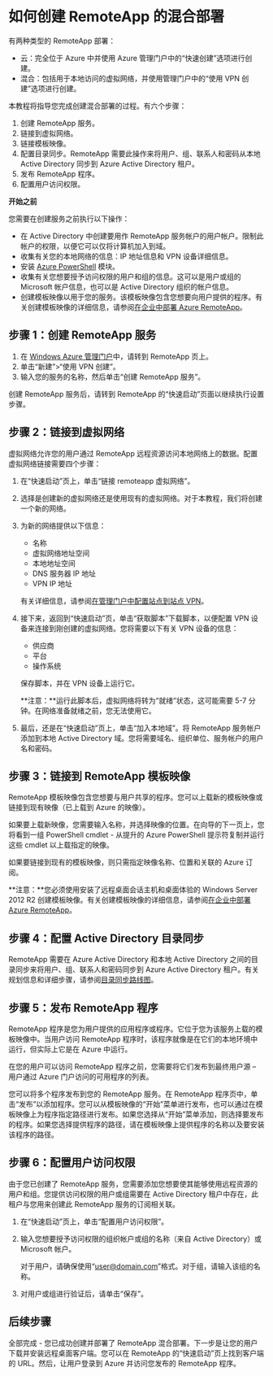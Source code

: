 <properties title="如何创建 RemoteApp 的混合部署" pageTitle="如何创建 RemoteApp 的混合部署" description="了解如何创建连接到您的内部网络的 RemoteApp 的部署。" metaKeywords="" services="" solutions="" documentationCenter="" authors="elizapo"  />
<tags ms.service=""
    ms.date=""
    wacn.date=""
    />

# 如何创建 RemoteApp 的混合部署

有两种类型的 RemoteApp 部署：

-   云：完全位于 Azure 中并使用 Azure 管理门户中的“快速创建”选项进行创建。
-   混合：包括用于本地访问的虚拟网络，并使用管理门户中的“使用 VPN 创建”选项进行创建。

本教程将指导您完成创建混合部署的过程。有六个步骤：

1.  创建 RemoteApp 服务。
2.  链接到虚拟网络。
3.  链接模板映像。
4.  配置目录同步。RemoteApp 需要此操作来将用户、组、联系人和密码从本地 Active Directory 同步到 Azure Active Directory 租户。
5.  发布 RemoteApp 程序。
6.  配置用户访问权限。

**开始之前**

您需要在创建服务之前执行以下操作：

-   在 Active Directory 中创建要用作 RemoteApp 服务帐户的用户帐户。限制此帐户的权限，以便它可以仅将计算机加入到域。
-   收集有关您的本地网络的信息：IP 地址信息和 VPN 设备详细信息。
-   安装 [Azure PowerShell][Azure PowerShell] 模块。
-   收集有关您想要授予访问权限的用户和组的信息。这可以是用户或组的 Microsoft 帐户信息，也可以是 Active Directory 组织的帐户信息。
-   创建模板映像以用于您的服务。该模板映像包含您想要向用户提供的程序。有关创建模板映像的详细信息，请参阅[在企业中部署 Azure RemoteApp][在企业中部署 Azure RemoteApp]。

## **步骤 1：创建 RemoteApp 服务**

1.  在 [Windows Azure 管理门户][Windows Azure 管理门户]中，请转到 RemoteApp 页上。
2.  单击“新建”\>“使用 VPN 创建”。
3.  输入您的服务的名称，然后单击“创建 RemoteApp 服务”。

创建 RemoteApp 服务后，请转到 RemoteApp 的“快速启动”页面以继续执行设置步骤。

## **步骤 2：链接到虚拟网络**

虚拟网络允许您的用户通过 RemoteApp 远程资源访问本地网络上的数据。配置虚拟网络链接需要四个步骤：

1.  在“快速启动”页上，单击“链接 remoteapp 虚拟网络”。
2.  选择是创建新的虚拟网络还是使用现有的虚拟网络。对于本教程，我们将创建一个新的网络。
3.  为新的网络提供以下信息：

    -   名称
    -   虚拟网络地址空间
    -   本地地址空间
    -   DNS 服务器 IP 地址
    -   VPN IP 地址

    有关详细信息，请参阅[在管理门户中配置站点到站点 VPN][在管理门户中配置站点到站点 VPN]。

4.  接下来，返回到“快速启动”页，单击“获取脚本”下载脚本，以便配置 VPN 设备来连接到刚创建的虚拟网络。您将需要以下有关 VPN 设备的信息：

    -   供应商
    -   平台
    -   操作系统

    保存脚本，并在 VPN 设备上运行它。

    **注意：**运行此脚本后，虚拟网络将转为“就绪”状态，这可能需要 5-7 分钟。在网络准备就绪之前，您无法使用它。

5.  最后，还是在“快速启动”页上，单击“加入本地域”。将 RemoteApp 服务帐户添加到本地 Active Directory 域。您将需要域名、组织单位、服务帐户的用户名和密码。

## **步骤 3：链接到 RemoteApp 模板映像**

RemoteApp 模板映像包含您想要与用户共享的程序。您可以上载新的模板映像或链接到现有映像（已上载到 Azure 的映像）。

如果要上载新映像，您需要输入名称，并选择映像的位置。在向导的下一页上，您将看到一组 PowerShell cmdlet - 从提升的 Azure PowerShell 提示符复制并运行这些 cmdlet 以上载指定的映像。

如果要链接到现有的模板映像，则只需指定映像名称、位置和关联的 Azure 订阅。

**注意：**您必须使用安装了远程桌面会话主机和桌面体验的 Windows Server 2012 R2 创建模板映像。有关创建模板映像的详细信息，请参阅[在企业中部署 Azure RemoteApp][在企业中部署 Azure RemoteApp]。

## **步骤 4：配置 Active Directory 目录同步**

RemoteApp 需要在 Azure Active Directory 和本地 Active Directory 之间的目录同步来将用户、组、联系人和密码同步到 Azure Active Directory 租户。有关规划信息和详细步骤，请参阅[目录同步路线图][目录同步路线图]。

## **步骤 5：发布 RemoteApp 程序**

RemoteApp 程序是您为用户提供的应用程序或程序。它位于您为该服务上载的模板映像中。当用户访问 RemoteApp 程序时，该程序就像是在它们的本地环境中运行，但实际上它是在 Azure 中运行。

在您的用户可以访问 RemoteApp 程序之前，您需要将它们发布到最终用户源 – 用户通过 Azure 门户访问的可用程序的列表。

您可以将多个程序发布到您的 RemoteApp 服务。在 RemoteApp 程序页中，单击“发布”以添加程序。您可以从模板映像的“开始”菜单进行发布，也可以通过在模板映像上为程序指定路径进行发布。如果您选择从“开始”菜单添加，则选择要发布的程序。如果您选择提供程序的路径，请在模板映像上提供程序的名称以及要安装该程序的路径。

## **步骤 6：配置用户访问权限**

由于您已创建了 RemoteApp 服务，您需要添加您想要使其能够使用远程资源的用户和组。您提供访问权限的用户或组需要在 Active Directory 租户中存在，此租户与您用来创建此 RemoteApp 服务的订阅相关联。

1.  在“快速启动”页上，单击“配置用户访问权限”。
2.  输入您想要授予访问权限的组织帐户或组的名称（来自 Active Directory）或 Microsoft 帐户。

    对于用户，请确保使用“user@domain.com”格式。对于组，请输入该组的名称。

3.  对用户或组进行验证后，请单击“保存”。

## 后续步骤

全部完成 - 您已成功创建并部署了 RemoteApp 混合部署。下一步是让您的用户下载并安装远程桌面客户端。您可以在 RemoteApp 的“快速启动”页上找到客户端的 URL。然后，让用户登录到 Azure 并访问您发布的 RemoteApp 程序。

  [Azure PowerShell]: /zh-cn/documentation/articles/install-configure-powershell/
  [在企业中部署 Azure RemoteApp]: http://go.microsoft.com/fwlink/?LinkId=397721
  [Windows Azure 管理门户]: http://manage.windowsazure.cn
  [在管理门户中配置站点到站点 VPN]: http://msdn.microsoft.com/library/azure/dn133795.aspx
  [目录同步路线图]: http://msdn.microsoft.com/zh-cn/library/azure/hh967642.aspx
